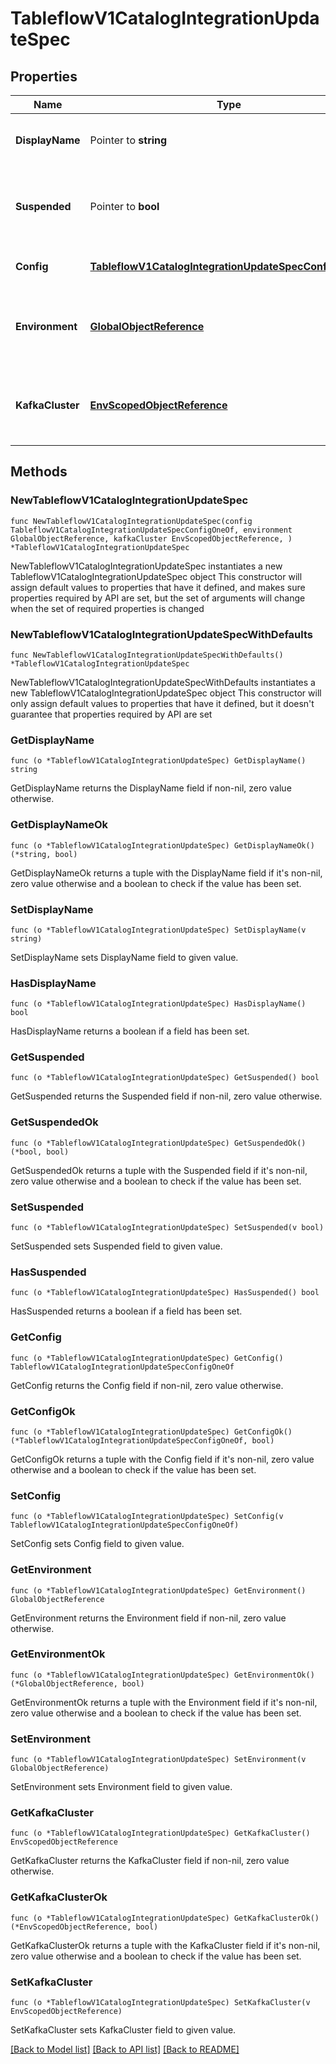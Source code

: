 # TableflowV1CatalogIntegrationUpdateSpec

## Properties

Name | Type | Description | Notes
------------ | ------------- | ------------- | -------------
**DisplayName** | Pointer to **string** | The name of the catalog integration | [optional] 
**Suspended** | Pointer to **bool** | Indicates whether the Catalog Integration should be suspended. | [optional] 
**Config** | [**TableflowV1CatalogIntegrationUpdateSpecConfigOneOf**](TableflowV1CatalogIntegrationUpdateSpecConfigOneOf.md) | The integration config | 
**Environment** | [**GlobalObjectReference**](GlobalObjectReference.md) | The environment to which the target Kafka cluster belongs. | 
**KafkaCluster** | [**EnvScopedObjectReference**](EnvScopedObjectReference.md) | The kafka cluster of the topic for which Tableflow is enabled | 

## Methods

### NewTableflowV1CatalogIntegrationUpdateSpec

`func NewTableflowV1CatalogIntegrationUpdateSpec(config TableflowV1CatalogIntegrationUpdateSpecConfigOneOf, environment GlobalObjectReference, kafkaCluster EnvScopedObjectReference, ) *TableflowV1CatalogIntegrationUpdateSpec`

NewTableflowV1CatalogIntegrationUpdateSpec instantiates a new TableflowV1CatalogIntegrationUpdateSpec object
This constructor will assign default values to properties that have it defined,
and makes sure properties required by API are set, but the set of arguments
will change when the set of required properties is changed

### NewTableflowV1CatalogIntegrationUpdateSpecWithDefaults

`func NewTableflowV1CatalogIntegrationUpdateSpecWithDefaults() *TableflowV1CatalogIntegrationUpdateSpec`

NewTableflowV1CatalogIntegrationUpdateSpecWithDefaults instantiates a new TableflowV1CatalogIntegrationUpdateSpec object
This constructor will only assign default values to properties that have it defined,
but it doesn't guarantee that properties required by API are set

### GetDisplayName

`func (o *TableflowV1CatalogIntegrationUpdateSpec) GetDisplayName() string`

GetDisplayName returns the DisplayName field if non-nil, zero value otherwise.

### GetDisplayNameOk

`func (o *TableflowV1CatalogIntegrationUpdateSpec) GetDisplayNameOk() (*string, bool)`

GetDisplayNameOk returns a tuple with the DisplayName field if it's non-nil, zero value otherwise
and a boolean to check if the value has been set.

### SetDisplayName

`func (o *TableflowV1CatalogIntegrationUpdateSpec) SetDisplayName(v string)`

SetDisplayName sets DisplayName field to given value.

### HasDisplayName

`func (o *TableflowV1CatalogIntegrationUpdateSpec) HasDisplayName() bool`

HasDisplayName returns a boolean if a field has been set.

### GetSuspended

`func (o *TableflowV1CatalogIntegrationUpdateSpec) GetSuspended() bool`

GetSuspended returns the Suspended field if non-nil, zero value otherwise.

### GetSuspendedOk

`func (o *TableflowV1CatalogIntegrationUpdateSpec) GetSuspendedOk() (*bool, bool)`

GetSuspendedOk returns a tuple with the Suspended field if it's non-nil, zero value otherwise
and a boolean to check if the value has been set.

### SetSuspended

`func (o *TableflowV1CatalogIntegrationUpdateSpec) SetSuspended(v bool)`

SetSuspended sets Suspended field to given value.

### HasSuspended

`func (o *TableflowV1CatalogIntegrationUpdateSpec) HasSuspended() bool`

HasSuspended returns a boolean if a field has been set.

### GetConfig

`func (o *TableflowV1CatalogIntegrationUpdateSpec) GetConfig() TableflowV1CatalogIntegrationUpdateSpecConfigOneOf`

GetConfig returns the Config field if non-nil, zero value otherwise.

### GetConfigOk

`func (o *TableflowV1CatalogIntegrationUpdateSpec) GetConfigOk() (*TableflowV1CatalogIntegrationUpdateSpecConfigOneOf, bool)`

GetConfigOk returns a tuple with the Config field if it's non-nil, zero value otherwise
and a boolean to check if the value has been set.

### SetConfig

`func (o *TableflowV1CatalogIntegrationUpdateSpec) SetConfig(v TableflowV1CatalogIntegrationUpdateSpecConfigOneOf)`

SetConfig sets Config field to given value.


### GetEnvironment

`func (o *TableflowV1CatalogIntegrationUpdateSpec) GetEnvironment() GlobalObjectReference`

GetEnvironment returns the Environment field if non-nil, zero value otherwise.

### GetEnvironmentOk

`func (o *TableflowV1CatalogIntegrationUpdateSpec) GetEnvironmentOk() (*GlobalObjectReference, bool)`

GetEnvironmentOk returns a tuple with the Environment field if it's non-nil, zero value otherwise
and a boolean to check if the value has been set.

### SetEnvironment

`func (o *TableflowV1CatalogIntegrationUpdateSpec) SetEnvironment(v GlobalObjectReference)`

SetEnvironment sets Environment field to given value.


### GetKafkaCluster

`func (o *TableflowV1CatalogIntegrationUpdateSpec) GetKafkaCluster() EnvScopedObjectReference`

GetKafkaCluster returns the KafkaCluster field if non-nil, zero value otherwise.

### GetKafkaClusterOk

`func (o *TableflowV1CatalogIntegrationUpdateSpec) GetKafkaClusterOk() (*EnvScopedObjectReference, bool)`

GetKafkaClusterOk returns a tuple with the KafkaCluster field if it's non-nil, zero value otherwise
and a boolean to check if the value has been set.

### SetKafkaCluster

`func (o *TableflowV1CatalogIntegrationUpdateSpec) SetKafkaCluster(v EnvScopedObjectReference)`

SetKafkaCluster sets KafkaCluster field to given value.



[[Back to Model list]](../README.md#documentation-for-models) [[Back to API list]](../README.md#documentation-for-api-endpoints) [[Back to README]](../README.md)


